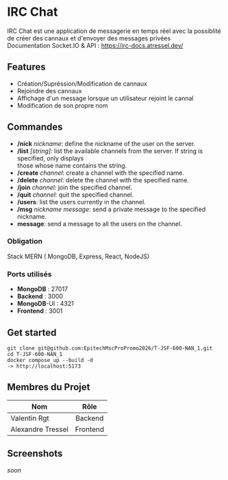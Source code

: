 # IRC Chat

IRC Chat est une application de messagerie en temps réel avec la possiblité de créer des cannaux et d'envoyer des messages privées  
Documentation Socket.IO & API : https://irc-docs.atressel.dev/

## Features

- Création/Supréssion/Modification de cannaux
- Rejoindre des cannaux
- Affichage d'un message lorsque un utilisateur rejoint le cannal
- Modification de son propre nom

## Commandes

- **/nick** _nickname_: define the nickname of the user on the server.
- **/list** _[string]_: list the available channels from the server. If string is specified, only displays  
  those whose name contains the string.
- **/create** _channel_: create a channel with the specified name.
- **/delete** _channel_: delete the channel with the specified name.
- **/join** _channel_: join the specified channel.
- **/quit** _channel_: quit the specified channel.
- **/users**: list the users currently in the channel.
- **/msg** _nickname message_: send a private message to the specified nickname.
- **message**: send a message to all the users on the channel.

### Obligation

Stack MERN ( MongoDB, Express, React, NodeJS)

### Ports utilisés

- **MongoDB** : 27017
- **Backend** : 3000
- **MongoDB**-UI : 4321
- **Frontend** : 3001

## Get started

```
git clone git@github.com:EpitechMscProPromo2026/T-JSF-600-NAN_1.git
cd T-JSF-600-NAN_1
docker compose up --build -d
-> http://localhost:5173
```

## Membres du Projet

| Nom               |   Rôle   |
| ----------------- | :------: |
| Valentin Rgt      | Backend  |
| Alexandre Tressel | Frontend |

## Screenshots

_soon_
